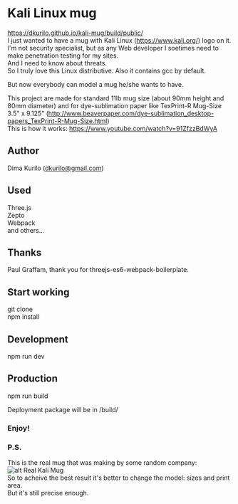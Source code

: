 # Kali Linux mug

https://dkurilo.github.io/kali-mug/build/public/  
I just wanted to have a mug with Kali Linux (https://www.kali.org/) logo on it.  
I'm not security specialist, but as any Web developer I soetimes need to make penetration testing for my sites.  
And I need to know about threats.  
So I truly love this Linux distributive. Also it contains gcc by default.  

But now everybody can model a mug he/she wants to have.  

This project are made for standard 11lb mug size (about 90mm height and 80mm diameter) and for dye-sublimation paper like TexPrint-R Mug-Size 3.5" x 9.125" (http://www.beaverpaper.com/dye-sublimation_desktop-papers_TexPrint-R-Mug-Size.html)  
This is how it works: https://www.youtube.com/watch?v=91ZfzzBdWyA  

## Author
Dima Kurilo (dkurilo@gmail.com)

## Used
Three.js  
Zepto  
Webpack  
and others...


## Thanks
Paul Graffam, thank you for threejs-es6-webpack-boilerplate.

## Start working
git clone  
npm install

## Development
npm run dev

## Production
npm run build

Deployment package will be in /build/

### Enjoy!

### P.S.
This is the real mug that was making by some random company:  
![alt Real Kali Mug](https://dkurilo.github.io/kali-mug/photo/20170724_200031.jpg)  
So to acheive the best result it's better to change the model: sizes and print area.  
But it's still precise enough.  
